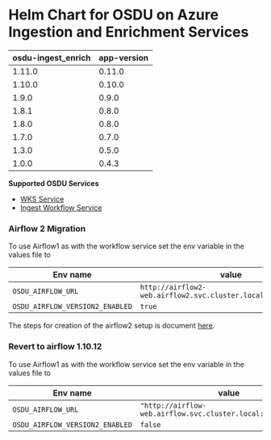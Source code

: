# Helm Chart for OSDU on Azure Ingestion and Enrichment Services

| osdu-ingest_enrich  | app-version  |
| ------------------- | ----------   |
| 1.11.0               | 0.11.0        |
| 1.10.0               | 0.10.0        |
| 1.9.0               | 0.9.0        |
| 1.8.1               | 0.8.0        |
| 1.8.0               | 0.8.0        |
| 1.7.0               | 0.7.0        |
| 1.3.0               | 0.5.0        |
| 1.0.0               | 0.4.3        |

__Supported OSDU Services__

- [WKS Service](https://community.opengroup.org/osdu/platform/data-flow/enrichment/wks)
- [Ingest Workflow Service](https://community.opengroup.org/osdu/platform/data-flow/ingestion/ingestion-workflow)

### Airflow 2 Migration

To use Airflow1 as with the workflow service set the env variable in the values file to

| Env name | value |
| ---  | ---   |
| `OSDU_AIRFLOW_URL` | `http://airflow2-web.airflow2.svc.cluster.local:8080/airflow2` |
| `OSDU_AIRFLOW_VERSION2_ENABLED` | `true` |

The steps for creation of the airflow2 setup is document [here](https://community.opengroup.org/osdu/platform/deployment-and-operations/infra-azure-provisioning/-/blob/stripathi/airflow2-doc/docs/airflow2-migration-guide.md).

### Revert to airflow 1.10.12

To use Airflow1 as with the workflow service set the env variable in the values file to

| Env name | value |
| ---  | ---   |
| `OSDU_AIRFLOW_URL` | `"http://airflow-web.airflow.svc.cluster.local:8080/airflow"` |
| `OSDU_AIRFLOW_VERSION2_ENABLED` | `false` |
